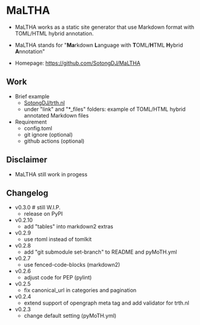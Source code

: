 # MaLTHA

- MaLTHA works as a static site generator that use Markdown format with TOML/HTML hybrid annotation.
- MaLTHA stands for "**Ma**rkdown **L**anguage with **T**OML/**H**TML **H**ybrid **A**nnotation"

- Homepage: <https://github.com/SotongDJ/MaLTHA>

## Work

- Brief example
  - [SotongDJ/trth.nl](https://github.com/SotongDJ/trth.nl)
  - under "link" and "*_files" folders: example of TOML/HTML hybrid annotated Markdown files
- Requirement
  - config.toml
  - git ignore (optional)
  - github actions (optional)

## Disclaimer

- MaLTHA still work in progess

## Changelog

- v0.3.0 # still W.I.P.
  - release on PyPI
- v0.2.10
  - add "tables" into markdown2 extras
- v0.2.9
  - use rtoml instead of tomlkit
- v0.2.8
  - add "git submodule set-branch" to README and pyMoTH.yml
- v0.2.7
  - use fenced-code-blocks (markdown2)
- v0.2.6
  - adjust code for PEP (pylint)
- v0.2.5
  - fix canonical_url in categories and pagination
- v0.2.4
  - extend support of opengraph meta tag and add validator for trth.nl
- v0.2.3
  - change default setting (pyMoTH.yml)
